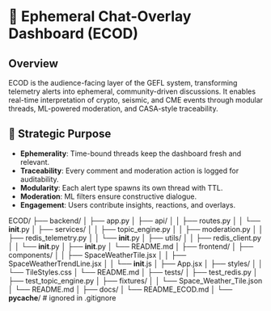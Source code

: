 # 🧠 Ephemeral Chat-Overlay Dashboard (ECOD)

## Overview

ECOD is the audience-facing layer of the GEFL system, transforming telemetry alerts into ephemeral, community-driven discussions. It enables real-time interpretation of crypto, seismic, and CME events through modular threads, ML-powered moderation, and CASA-style traceability.

## 🔗 Strategic Purpose

- **Ephemerality**: Time-bound threads keep the dashboard fresh and relevant.
- **Traceability**: Every comment and moderation action is logged for auditability.
- **Modularity**: Each alert type spawns its own thread with TTL.
- **Moderation**: ML filters ensure constructive dialogue.
- **Engagement**: Users contribute insights, reactions, and overlays.

ECOD/
├── backend/
│   ├── app.py
│   ├── api/
│   │   ├── routes.py
│   │   └── __init__.py
│   ├── services/
│   │   ├── topic_engine.py
│   │   ├── moderation.py
│   │   ├── redis_telemetry.py
│   │   └── __init__.py
│   ├── utils/
│   │   ├── redis_client.py
│   │   └── __init__.py
│   ├── __init__.py
│   └── README.md
│
├── frontend/
│   ├── components/
│   │   ├── SpaceWeatherTile.jsx
│   │   ├── SpaceWeatherTrendLine.jsx
│   │   └── __init__.js
│   ├── App.jsx
│   ├── styles/
│   │   └── TileStyles.css
│   └── README.md
│
├── tests/
│   ├── test_redis.py
│   ├── test_topic_engine.py
│   ├── fixtures/
│   │   └── Space_Weather_Tile.json
│   └── README.md
│
├── docs/
│   └── README_ECOD.md
│
└── __pycache__/   # ignored in .gitignore
